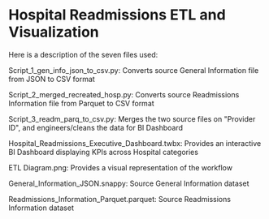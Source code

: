 # Hospital Readmissions ETL and Visualization

Here is a description of the seven files used:

Script_1_gen_info_json_to_csv.py: Converts source General Information file from JSON to CSV format

Script_2_merged_recreated_hosp.py: Converts source Readmissions Information file from Parquet to CSV format

Script_3_readm_parq_to_csv.py: Merges the two source files on "Provider ID", and engineers/cleans the data for BI Dashboard
   
Hospital_Readmissions_Executive_Dashboard.twbx: Provides an interactive BI Dashboard displaying KPIs across Hospital categories

ETL Diagram.png: Provides a visual representation of the workflow

General_Information_JSON.snappy: Source General Information dataset

Readmissions_Information_Parquet.parquet: Source Readmissions Information dataset